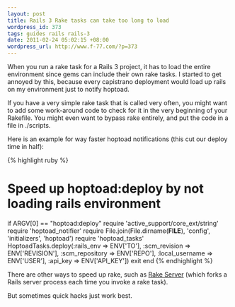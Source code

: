 ```yaml
---
layout: post
title: Rails 3 Rake tasks can take too long to load
wordpress_id: 373
tags: guides rails rails-3
date: 2011-02-24 05:02:15 +08:00
wordpress_url: http://www.f-77.com/?p=373
---
```

When you run a rake task for a Rails 3 project, it has to load the entire environment since gems can include their own rake tasks. I started to get annoyed by this, because every capistrano deployment would load up rails on my environment just to notify hoptoad.

If you have a very simple rake task that is called very often, you might want to add some work-around code to check for it in the very beginning of your Rakefile. You might even want to bypass rake entirely, and put the code in a file in ./scripts.

Here is an example for way faster hoptoad notifications (this cut our deploy time in half):

{% highlight ruby %}
# Speed up hoptoad:deploy by not loading rails environment
if ARGV[0] == "hoptoad:deploy"
  require 'active_support/core_ext/string'
  require 'hoptoad_notifier'
  require File.join(File.dirname(__FILE__), 'config', 'initializers', 'hoptoad')
  require 'hoptoad_tasks'
  HoptoadTasks.deploy(:rails_env      => ENV['TO'],
                      :scm_revision   => ENV['REVISION'],
                      :scm_repository => ENV['REPO'],
                      :local_username => ENV['USER'],
                      :api_key        => ENV['API_KEY'])
  exit
end
{% endhighlight %}

There are other ways to speed up rake, such as <a href="https://github.com/outoftime/rake_server">Rake Server</a> (which forks a Rails server process each time you invoke a rake task).

But sometimes quick hacks just work best.

